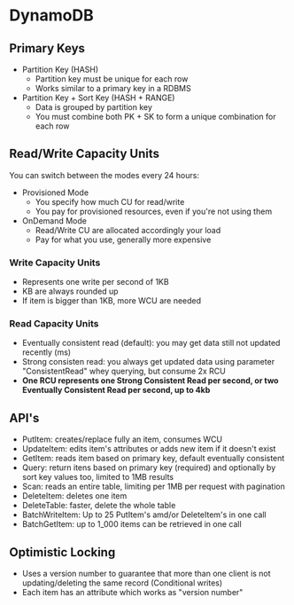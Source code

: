 # DynamoDB

## Primary Keys
- Partition Key (HASH)
  - Partition key must be unique for each row
  - Works similar to a primary key in a RDBMS
- Partition Key + Sort Key (HASH + RANGE)
  -  Data is grouped by partition key
  -  You must combine both PK + SK to form a unique combination for each row

## Read/Write Capacity Units
You can switch between the modes every 24 hours:
- Provisioned Mode
  - You specify how much CU for read/write
  - You pay for provisioned resources, even if you're not using them
- OnDemand Mode
  - Read/Write CU are allocated accordingly your load
  - Pay for what you use, generally more expensive

### Write Capacity Units
- Represents one write per second of 1KB
- KB are always rounded up
- If item is bigger than 1KB, more WCU are needed

### Read Capacity Units
- Eventually consistent read (default): you may get data still not updated recently (ms)
- Strong consisten read: you always get updated data using parameter "ConsistentRead" whey querying, but consume 2x RCU
- **One RCU represents one Strong Consistent Read per second, or two Eventually Consistent Read per second, up to 4kb**

## API's
- PutItem: creates/replace fully an item, consumes WCU
- UpdateItem: edits item's attributes or adds new item if it doesn't exist
- GetItem: reads item based on primary key, default eventually consistent
- Query: return itens based on primary key (required) and optionally by sort key values too, limited to 1MB results
- Scan: reads an entire table, limiting per 1MB per request with pagination
- DeleteItem: deletes one item
- DeleteTable: faster, delete the whole table
- BatchWriteItem: Up to 25 PutItem's amd/or DeleteItem's in one call
- BatchGetItem: up to 1_000 items can be retrieved in one call

## Optimistic Locking
- Uses a version number to guarantee that more than one client is not updating/deleting the same record (Conditional writes)
- Each item has an attribute which works as "version number"


